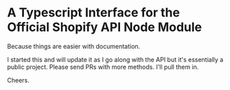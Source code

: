 # A Typescript Interface for the Official Shopify API Node Module

Because things are easier with documentation.

I started this and will update it as I go along with the API but it's essentially a public project.  Please send PRs with more methods.  I'll pull them in.

Cheers.
